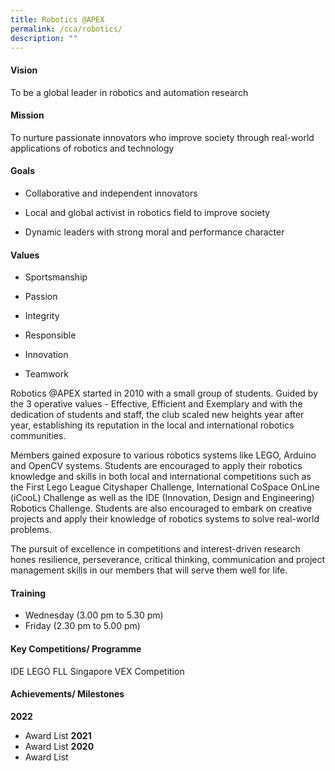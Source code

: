 ```yaml
---
title: Robotics @APEX
permalink: /cca/robotics/
description: ""
---
```

#### Vision

To be a global leader in robotics and automation research

#### Mission

To nurture passionate innovators who improve society through real-world applications of robotics and technology

#### Goals

*   Collaborative and independent innovators
    
*   Local and global activist in robotics field to improve society
    
*   Dynamic leaders with strong moral and performance character
    

#### Values

*   Sportsmanship 
    
*   Passion 
    
*   Integrity 
    
*   Responsible
    
*   Innovation
    
*   Teamwork

Robotics @APEX started in 2010 with a small group of students. Guided by the 3 operative values - Effective, Efficient and Exemplary and with the dedication of students and staff, the club scaled new heights year after year, establishing its reputation in the local and international robotics communities.  

Members gained exposure to various robotics systems like LEGO, Arduino and OpenCV systems. Students are encouraged to apply their robotics knowledge and skills in both local and international competitions such as the First Lego League Cityshaper Challenge, International CoSpace OnLine (iCooL) Challenge as well as the IDE (Innovation, Design and Engineering) Robotics Challenge. Students are also encouraged to embark on creative projects and apply their knowledge of robotics systems to solve real-world problems.  

The pursuit of excellence in competitions and interest-driven research hones resilience, perseverance, critical thinking, communication and project management skills in our members that will serve them well for life.

#### Training 
* Wednesday (3.00 pm to 5.30 pm)
* Friday (2.30 pm to 5.00 pm)

#### Key Competitions/ Programme
IDE
LEGO FLL
Singapore VEX Competition

#### Achievements/ Milestones
**2022**
* Award List
**2021**
* Award List
**2020**
* Award List
